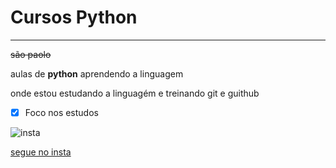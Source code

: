 # Cursos Python
***
~~são paolo~~

 aulas de **python** aprendendo a linguagem 

onde estou estudando a linguagém e treinando git e guithub
- [x] Foco nos estudos

![insta](https://user-images.githubusercontent.com/104647111/166445528-6cc01708-eef7-418d-8a83-84e18f4ef6fe.jpeg)

[segue no insta](https://www.instagram.com/xandyreinaldo/)
